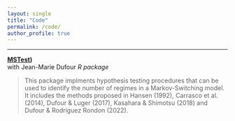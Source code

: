 ```yaml
---
layout: single
title: "Code"
permalink: /code/
author_profile: true
---
```

---

**[MSTest](https://github.com/roga11/MSTest))**  
with Jean-Marie Dufour
_R package_
>This package implments hypothesis testing procedures that can be used to identify the number of regimes in a Markov-Switching model. It includes the methods proposed in Hansen (1992), Carrasco et al. (2014), Dufour & Luger (2017), Kasahara & Shimotsu (2018) and Dufour & Rodriguez Rondon (2022). 
